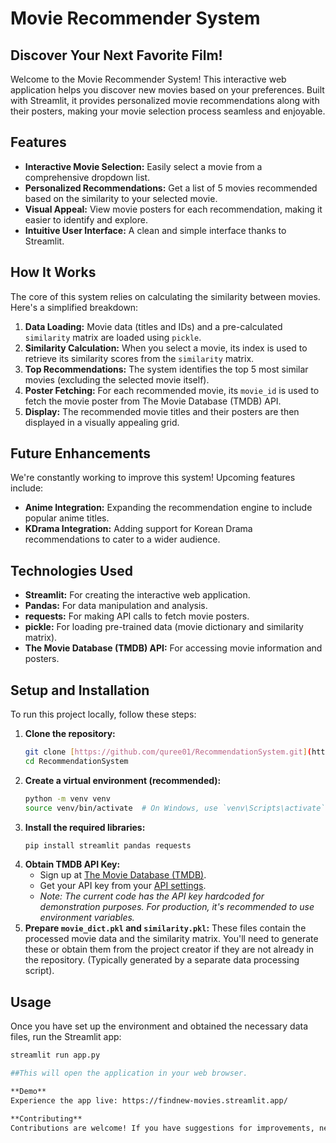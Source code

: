 # Movie Recommender System

## Discover Your Next Favorite Film!

Welcome to the Movie Recommender System! This interactive web application helps you discover new movies based on your preferences. Built with Streamlit, it provides personalized movie recommendations along with their posters, making your movie selection process seamless and enjoyable.

## Features

* **Interactive Movie Selection:** Easily select a movie from a comprehensive dropdown list.
* **Personalized Recommendations:** Get a list of 5 movies recommended based on the similarity to your selected movie.
* **Visual Appeal:** View movie posters for each recommendation, making it easier to identify and explore.
* **Intuitive User Interface:** A clean and simple interface thanks to Streamlit.

## How It Works

The core of this system relies on calculating the similarity between movies. Here's a simplified breakdown:

1.  **Data Loading:** Movie data (titles and IDs) and a pre-calculated `similarity` matrix are loaded using `pickle`.
2.  **Similarity Calculation:** When you select a movie, its index is used to retrieve its similarity scores from the `similarity` matrix.
3.  **Top Recommendations:** The system identifies the top 5 most similar movies (excluding the selected movie itself).
4.  **Poster Fetching:** For each recommended movie, its `movie_id` is used to fetch the movie poster from The Movie Database (TMDB) API.
5.  **Display:** The recommended movie titles and their posters are then displayed in a visually appealing grid.

## Future Enhancements

We're constantly working to improve this system! Upcoming features include:

* **Anime Integration:** Expanding the recommendation engine to include popular anime titles.
* **KDrama Integration:** Adding support for Korean Drama recommendations to cater to a wider audience.

## Technologies Used

* **Streamlit:** For creating the interactive web application.
* **Pandas:** For data manipulation and analysis.
* **requests:** For making API calls to fetch movie posters.
* **pickle:** For loading pre-trained data (movie dictionary and similarity matrix).
* **The Movie Database (TMDB) API:** For accessing movie information and posters.

## Setup and Installation

To run this project locally, follow these steps:

1.  **Clone the repository:**
    ```bash
    git clone [https://github.com/quree01/RecommendationSystem.git](https://github.com/quree01/RecommendationSystem.git)
    cd RecommendationSystem
    ```
2.  **Create a virtual environment (recommended):**
    ```bash
    python -m venv venv
    source venv/bin/activate  # On Windows, use `venv\Scripts\activate`
    ```
3.  **Install the required libraries:**
    ```bash
    pip install streamlit pandas requests
    ```
4.  **Obtain TMDB API Key:**
    * Sign up at [The Movie Database (TMDB)](https://www.themoviedb.org/signup).
    * Get your API key from your [API settings](https://www.themoviedb.org/settings/api).
    * *Note: The current code has the API key hardcoded for demonstration purposes. For production, it's recommended to use environment variables.*
5.  **Prepare `movie_dict.pkl` and `similarity.pkl`:**
    These files contain the processed movie data and the similarity matrix. You'll need to generate these or obtain them from the project creator if they are not already in the repository. (Typically generated by a separate data processing script).

## Usage

Once you have set up the environment and obtained the necessary data files, run the Streamlit app:

```bash
streamlit run app.py

##This will open the application in your web browser.

**Demo**
Experience the app live: https://findnew-movies.streamlit.app/

**Contributing**
Contributions are welcome! If you have suggestions for improvements, new features, or bug fixes, feel free to open an issue or submit a pull request.
